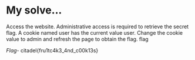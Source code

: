 # My solve...
Access the website.
Administrative access is required to retrieve the secret flag.
A cookie named user has the current value user. Change the cookie value to admin and refresh the page to obtain the flag. flag

*Flag-* citadel{fru1tc4k3_4nd_c00k13s}
